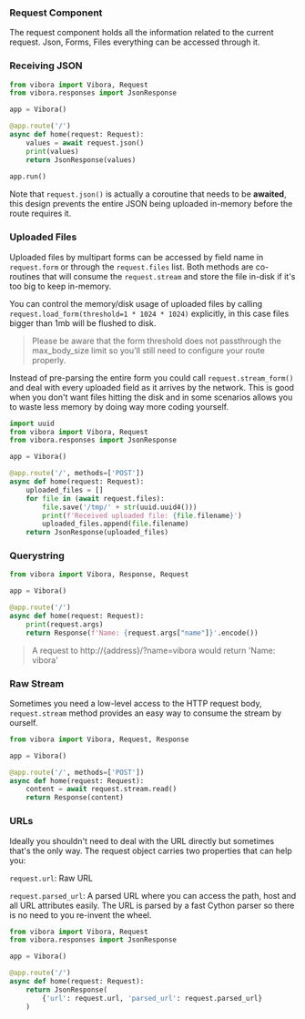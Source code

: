 ### Request Component

The request component holds all the information related
to the current request.
Json, Forms, Files everything can be accessed through it.

### Receiving JSON

```py
from vibora import Vibora, Request
from vibora.responses import JsonResponse

app = Vibora()

@app.route('/')
async def home(request: Request):
    values = await request.json()
    print(values)
    return JsonResponse(values)
    
app.run()
```

Note that `request.json()` is actually a coroutine
that needs to be **awaited**, this design prevents the entire JSON being
uploaded in-memory before the route requires it.


### Uploaded Files

Uploaded files by multipart forms can be accessed by
field name in `request.form` or through the
`request.files` list. Both methods are co-routines that will consume the
`request.stream` and store the file in-disk if it's too big
to keep in-memory.

You can control the memory/disk usage of uploaded files by calling
`request.load_form(threshold=1 * 1024 * 1024)` explicitly,
in this case files bigger than 1mb will be flushed to disk.

> Please be aware that the form threshold does not passthrough the
  max_body_size limit so you'll still need to configure your route
  properly.

Instead of pre-parsing the entire form you could call
`request.stream_form()` and deal with every uploaded field as
it arrives by the network. This is good when you don't want files
hitting the disk and in some scenarios allows you to waste less memory
by doing way more coding yourself.

```py
import uuid
from vibora import Vibora, Request
from vibora.responses import JsonResponse

app = Vibora()

@app.route('/', methods=['POST'])
async def home(request: Request):
    uploaded_files = []
    for file in (await request.files):
        file.save('/tmp/' + str(uuid.uuid4()))
        print(f'Received uploaded file: {file.filename}')
        uploaded_files.append(file.filename)
    return JsonResponse(uploaded_files)
```

### Querystring

```py
from vibora import Vibora, Response, Request

app = Vibora()

@app.route('/')
async def home(request: Request):
    print(request.args)
    return Response(f'Name: {request.args["name"]}'.encode())
```
> A request to http://{address}/?name=vibora would return 'Name: vibora'

### Raw Stream

Sometimes you need a low-level access to the HTTP request body,
`request.stream` method provides an easy way to consume the
stream by ourself.

```py
from vibora import Vibora, Request, Response

app = Vibora()

@app.route('/', methods=['POST'])
async def home(request: Request):
    content = await request.stream.read()
    return Response(content)
```

### URLs

Ideally you shouldn't need to deal with the URL directly but
sometimes that's the only way. The request object carries two properties
that can help you:

`request.url`: Raw URL

`request.parsed_url`: A parsed URL where you can access the path,
host and all URL attributes easily.
The URL is parsed by a
fast Cython parser so there is no need to you re-invent the wheel.

```py
from vibora import Vibora, Request
from vibora.responses import JsonResponse

app = Vibora()

@app.route('/')
async def home(request: Request):
    return JsonResponse(
        {'url': request.url, 'parsed_url': request.parsed_url}
    )
```
